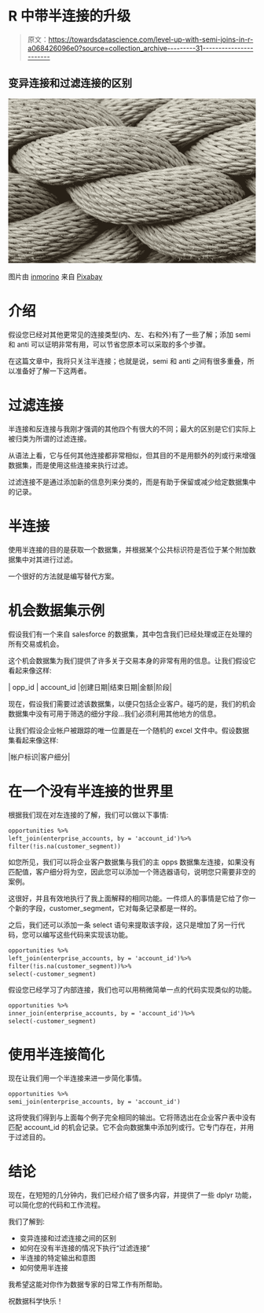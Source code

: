 # R 中带半连接的升级

> 原文：<https://towardsdatascience.com/level-up-with-semi-joins-in-r-a068426096e0?source=collection_archive---------31----------------------->

## 变异连接和过滤连接的区别

![](img/d24661e86c970f3ce8a267e0acf8df02.png)

图片由 [inmorino](https://pixabay.com/users/inmorino-13522936/?utm_source=link-attribution&utm_medium=referral&utm_campaign=image&utm_content=4587474) 来自 [Pixabay](https://pixabay.com/?utm_source=link-attribution&utm_medium=referral&utm_campaign=image&utm_content=4587474)

# 介绍

假设您已经对其他更常见的连接类型(内、左、右和外)有了一些了解；添加 semi 和 anti 可以证明非常有用，可以节省您原本可以采取的多个步骤。

在这篇文章中，我将只关注半连接；也就是说，semi 和 anti 之间有很多重叠，所以准备好了解一下这两者。

# 过滤连接

半连接和反连接与我刚才强调的其他四个有很大的不同；最大的区别是它们实际上被归类为所谓的过滤连接。

从语法上看，它与任何其他连接都非常相似，但其目的不是用额外的列或行来增强数据集，而是使用这些连接来执行过滤。

过滤连接不是通过添加新的信息列来分类的，而是有助于保留或减少给定数据集中的记录。

# 半连接

使用半连接的目的是获取一个数据集，并根据某个公共标识符是否位于某个附加数据集中对其进行过滤。

一个很好的方法就是编写替代方案。

# 机会数据集示例

假设我们有一个来自 salesforce 的数据集，其中包含我们已经处理或正在处理的所有交易或机会。

这个机会数据集为我们提供了许多关于交易本身的非常有用的信息。让我们假设它看起来像这样:

| opp_id | account_id |创建日期|结束日期|金额|阶段|

现在，假设我们需要过滤该数据集，以便只包括企业客户。碰巧的是，我们的机会数据集中没有可用于筛选的细分字段…我们必须利用其他地方的信息。

让我们假设企业帐户被跟踪的唯一位置是在一个随机的 excel 文件中。假设数据集看起来像这样:

|帐户标识|客户细分|

# 在一个没有半连接的世界里

根据我们现在对左连接的了解，我们可以做以下事情:

```
opportunities %>%
left_join(enterprise_accounts, by = 'account_id')%>%
filter(!is.na(customer_segment))
```

如您所见，我们可以将企业客户数据集与我们的主 opps 数据集左连接，如果没有匹配值，客户细分将为空，因此您可以添加一个筛选器语句，说明您只需要非空的案例。

这很好，并且有效地执行了我上面解释的相同功能。一件烦人的事情是它给了你一个新的字段，customer_segment，它对每条记录都是一样的。

之后，我们还可以添加一条 select 语句来提取该字段，这只是增加了另一行代码，您可以编写这些代码来实现该功能。

```
opportunities %>%
left_join(enterprise_accounts, by = 'account_id')%>%
filter(!is.na(customer_segment))%>%
select(-customer_segment)
```

假设您已经学习了内部连接，我们也可以用稍微简单一点的代码实现类似的功能。

```
opportunities %>%
inner_join(enterprise_accounts, by = 'account_id')%>%
select(-customer_segment)
```

# 使用半连接简化

现在让我们用一个半连接来进一步简化事情。

```
opportunities %>%
semi_join(enterprise_accounts, by = 'account_id')
```

这将使我们得到与上面每个例子完全相同的输出。它将筛选出在企业客户表中没有匹配 account_id 的机会记录。它不会向数据集中添加列或行。它专门存在，并用于过滤目的。

# 结论

现在，在短短的几分钟内，我们已经介绍了很多内容，并提供了一些 dplyr 功能，可以简化您的代码和工作流程。

我们了解到:

*   变异连接和过滤连接之间的区别
*   如何在没有半连接的情况下执行“过滤连接”
*   半连接的特定输出和意图
*   如何使用半连接

我希望这能对你作为数据专家的日常工作有所帮助。

祝数据科学快乐！